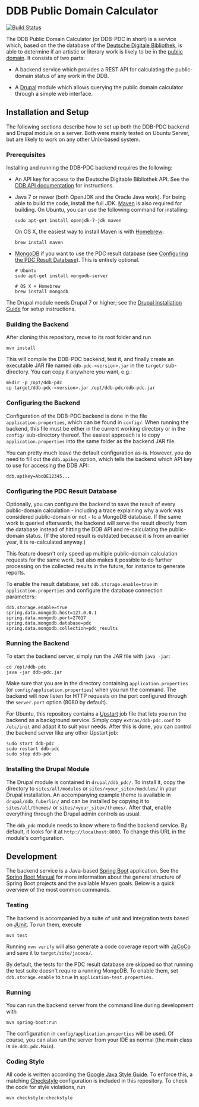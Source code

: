 # DDB Public Domain Calculator

[![Build Status](https://magnum.travis-ci.com/DenniJensen/ddb-pdc.svg?token=LXPadLLZHBGUqXF9dTdc)](https://magnum.travis-ci.com/DenniJensen/ddb-pdc)

The DDB Public Domain Calculator (or DDB-PDC in short) is a service
which, based on the the database of the
[Deutsche Digitale Bibliothek](https://deutsche-digitale-bibliothek.de/),
is able to determine if an artistic or literary work is likely to be
in the
[public domain](https://en.wikipedia.org/wiki/Public_domain). It
consists of two parts:

* A backend service which provides a REST API for calculating the
  public-domain status of any work in the DDB.

* A [Drupal](https://www.drupal.org/) module which allows querying the
  public domain calculator through a simple web interface.


## Installation and Setup

The following sections describe how to set up both the DDB-PDC backend
and Drupal module on a server. Both were mainly tested on Ubuntu
Server, but are likely to work on any other Unix-based system.

### Prerequisites

Installing and running the DDB-PDC backend requires the following:

* An API key for access to the Deutsche Digitable Bibliothek API. See the
  [DDB API documentation](https://api.deutsche-digitale-bibliothek.de/doku/display/ADD/API+der+Deutschen+Digitalen+Bibliothek)
  for instructions.

* Java 7 or newer (both OpenJDK and the Oracle Java work). For being
  able to build the code, install the full
  JDK. [Maven](http://maven.apache.org/) is also required for
  building. On Ubuntu, you can use the following command for installing:

  ```
  sudo apt-get install openjdk-7-jdk maven
  ```

  On OS X, the easiest way to install Maven is with [Homebrew](http://brew.sh/):

  ```
  brew install maven
  ```

* [MongoDB](http://www.mongodb.com/) if you want to use the PDC result
  database (see
  [Configuring the PDC Result Database](#configuring-the-pdc-result-database)).
  This is entirely optional.

  ```
  # Ubuntu
  sudo apt-get install mongodb-server

  # OS X + Homebrew
  brew install mongodb
  ```

The Drupal module needs Drupal 7 or higher; see the
[Drupal Installation Guide](https://www.drupal.org/documentation/install)
for setup instructions.

### Building the Backend

After cloning this repository, move to its root folder and run

    mvn install

This will compile the DDB-PDC backend, test it, and finally create an
executable JAR file named `ddb-pdc-<version>.jar` in the `target/`
sub-directory. You can copy it anywhere you want, e.g.:

    mkdir -p /opt/ddb-pdc
    cp target/ddb-pdc-<version>.jar /opt/ddb-pdc/ddb-pdc.jar

### Configuring the Backend

Configuration of the DDB-PDC backend is done in the file
`application.properties`, which can be found in `config/`. When
running the backend, this file must be either in the current working
directory or in the `config/` sub-directory thereof. The easiest
approach is to copy `application.properties` into the same folder as
the backend JAR file.

You can pretty much leave the default configuration as-is. However,
you do need to fill out the `ddb.apikey` option, which tells the
backend which API key to use for accessing the DDB API:

    ddb.apikey=AbcDE12345...

### Configuring the PDC Result Database

Optionally, you can configure the backend to save the result of every
public-domain calculation - including a trace explaining why a work
was considered public-domain or not - to a MongoDB database. If the
same work is queried afterwards, the backend will serve the result
directly from the database instead of hitting the DDB API and
re-calculating the public-domain status. (If the stored result is
outdated because it is from an earlier year, it is re-calculated
anyway.)

This feature doesn't only speed up multiple public-domain calculation
requests for the same work, but also makes it possible to do further
processing on the collected results in the future, for instance to
generate reports.

To enable the result database, set `ddb.storage.enable=true` in
`application.properties` and configure the database connection
parameters:

    ddb.storage.enable=true
    spring.data.mongodb.host=127.0.0.1
    spring.data.mongodb.port=27017
    spring.data.mongodb.database=pdc
    spring.data.mongodb.collection=pdc_results

### Running the Backend

To start the backend server, simply run the JAR file with `java -jar`:

    cd /opt/ddb-pdc
    java -jar ddb-pdc.jar

Make sure that you are in the directory containing
`application.properties` (or `config/application.properties`) when you
run the command. The backend will now listen for HTTP requests on the
port configured through the `server.port` option (8080 by default).

For Ubuntu, this repository contains a
[Upstart](http://upstart.ubuntu.com/) job file that lets you run the
backend as a background service. Simply copy `extras/ddb-pdc.conf` to
`/etc/init` and adapt it to suit your needs. After this is done, you
can control the backend server like any other Upstart job:

    sudo start ddb-pdc
    sudo restart ddb-pdc
    sudo stop ddb-pdc

### Installing the Drupal Module

The Drupal module is contained in `drupal/ddb_pdc/`. To install it,
copy the directory to `sites/all/modules` or
`sites/<your_site>/modules/` in your Drupal installation. An
accompanying example theme is available in `drupal/ddb_fuberlin/` and
can be installed by copying it to `sites/all/themes/` or
`sites/<your_site>/themes/`. After that, enable everything through the
Drupal admin controls as usual.

The `ddb_pdc` module needs to know where to find the backend service.
By default, it looks for it at `http://localhost:8000`. To change this
URL in the module's configuration.

## Development

The backend service is a Java-based
[Spring Boot](http://projects.spring.io/spring-boot/) application. See
the
[Spring Boot Manual](http://docs.spring.io/spring-boot/docs/1.2.1.RELEASE/reference/htmlsingle/)
for more information about the general structure of Spring Boot
projects and the available Maven goals. Below is a quick overview
of the most common commands.

### Testing

The backend is accompanied by a suite of unit and integration tests
based on [JUnit](http://junit.org/). To run them, execute

    mvn test

Running `mvn verify` will also generate a code coverage report with
[JaCoCo](http://jacoco.org/) and save it to `target/site/jacoco/`.

By default, the tests for the PDC result database are skipped so that
running the test suite doesn't require a running MongoDB. To enable
them, set `ddb.storage.enable` to `true` in `application-test.properties`.

### Running

You can run the backend server from the command line during development with

    mvn spring-boot:run

The configuration in `config/application.properties` will be used. Of
course, you can also run the server from your IDE as normal (the main
class is `de.ddb.pdc.Main`).

### Coding Style

All code is written according the
[Google Java Style Guide](https://google-styleguide.googlecode.com/svn/trunk/javaguide.html). To
enforce this, a matching
[Checkstyle](http://checkstyle.sourceforge.net/) configuration is
included in this repository. To check the code for style violations, run

    mvn checkstyle:checkstyle
